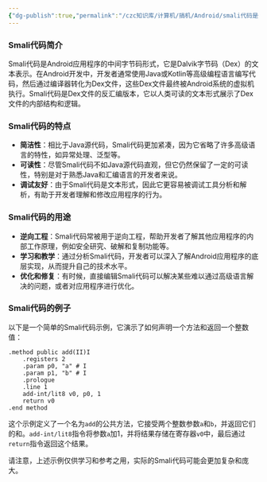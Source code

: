 ```yaml
---
{"dg-publish":true,"permalink":"/czc知识库/计算机/搞机/Android/smali代码是什么/","dgPassFrontmatter":true,"created":"2024-06-27T14:35:00.083+08:00","updated":"2024-12-08T00:39:11.769+08:00"}
---
```





### Smali代码简介

Smali代码是Android应用程序的中间字节码形式，它是Dalvik字节码（Dex）的文本表示。在Android开发中，开发者通常使用Java或Kotlin等高级编程语言编写代码，然后通过编译器转化为Dex文件，这些Dex文件最终被Android系统的虚拟机执行。Smali代码是Dex文件的反汇编版本，它以人类可读的文本形式展示了Dex文件的内部结构和逻辑。

### Smali代码的特点

- **简洁性**：相比于Java源代码，Smali代码更加紧凑，因为它省略了许多高级语言的特性，如异常处理、泛型等。
- **可读性**：尽管Smali代码不如Java源代码直观，但它仍然保留了一定的可读性，特别是对于熟悉Java和汇编语言的开发者来说。
- **调试友好**：由于Smali代码是文本形式，因此它更容易被调试工具分析和解析，有助于开发者理解和修改应用程序的行为。

### Smali代码的用途

- **逆向工程**：Smali代码常被用于逆向工程，帮助开发者了解其他应用程序的内部工作原理，例如安全研究、破解和复制功能等。
- **学习和教学**：通过分析Smali代码，开发者可以深入了解Android应用程序的底层实现，从而提升自己的技术水平。
- **优化和修复**：有时候，直接编辑Smali代码可以解决某些难以通过高级语言解决的问题，或者对应用程序进行优化。

### Smali代码的例子

以下是一个简单的Smali代码示例，它演示了如何声明一个方法和返回一个整数值：

```smali
.method public add(II)I
    .registers 2
    .param p0, "a" # I
    .param p1, "b" # I
    .prologue
    .line 1
    add-int/lit8 v0, p0, 1
    return v0
.end method
```

这个示例定义了一个名为`add`的公共方法，它接受两个整数参数`a`和`b`，并返回它们的和。`add-int/lit8`指令将参数`a`加1，并将结果存储在寄存器`v0`中，最后通过`return`指令返回这个结果。

请注意，上述示例仅供学习和参考之用，实际的Smali代码可能会更加复杂和庞大。